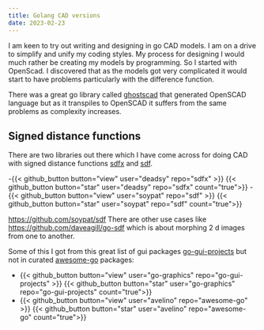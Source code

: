 ```yaml
---
title: Golang CAD versions
date: 2023-02-23
---
```

I am keen to try out writing and designing in go CAD models.  I am on a drive to simplify and unify my coding styles.  My process for designing  I would much rather be creating my models by programming. So I started with OpenScad. I discovered that as the models got very complicated it would start to have problems particularly with the difference function.

There was a great go library called [ghostscad][] that generated OpenSCAD language but as it transpiles to OpenSCAD it suffers from the same problems as complexity increases.


## Signed distance functions

There are two libraries out there which I have come across for doing CAD with signed distance functions [sdfx][] and [sdf][].

-{{< github_button button="view"  user="deadsy" repo="sdfx" >}}
{{< github_button button="star"  user="deadsy" repo="sdfx" count="true">}}
-{{< github_button button="view"  user="soypat" repo="sdf" >}}
{{< github_button button="star"  user="soypat" repo="sdf" count="true">}}

https://github.com/soypat/sdf
There are other use cases like https://github.com/daveagill/go-sdf which is about morphing 2 d images from one to another.

[ghostscad]:https://github.com/ljanyst/ghostscad
[sdfx]:https://github.com/deadsy/sdfx
[sdf]:https://github.com/soypat/sdf

Some of this I got from this great list of gui packages [go-gui-projects][] but not in curated [awesome-go][] packages:

- {{< github_button button="view"  user="go-graphics" repo="go-gui-projects" >}}
  {{< github_button button="star"  user="go-graphics" repo="go-gui-projects" count="true">}}
- {{< github_button button="view"  user="avelino" repo="awesome-go" >}}
{{< github_button button="star"  user="avelino" repo="awesome-go" count="true">}}

[go-gui-projects]: https://github.com/go-graphics/go-gui-projects
[awesome-go]:https://github.com/avelino/awesome-go